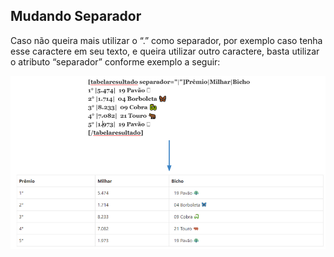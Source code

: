 ## Mudando Separador

Caso não queira mais utilizar o “.” como separador, por exemplo caso tenha esse caractere em seu texto, e queira utilizar outro caractere, basta utilizar o atributo “separador” conforme exemplo a seguir:

![Mudando Separador](./imgs/mudandoSeparador.png)